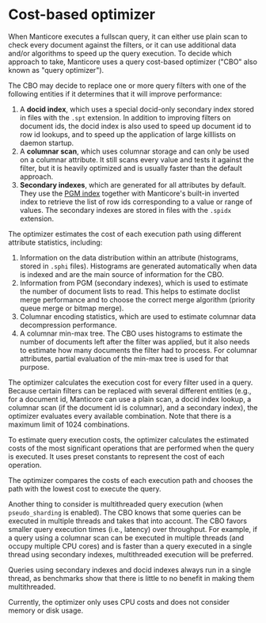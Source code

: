 # Cost-based optimizer

When Manticore executes a fullscan query, it can either use plain scan to check every document against the filters, or it can use additional data and/or algorithms to speed up the query execution. To decide which approach to take, Manticore uses a query cost-based optimizer ("CBO" also known as "query optimizer").

The CBO may decide to replace one or more query filters with one of the following entities if it determines that it will improve performance:

1. A **docid index**, which uses a special docid-only secondary index stored in files with the `.spt` extension. In addition to improving filters on document ids, the docid index is also used to speed up document id to row id lookups, and to speed up the application of large killlists on daemon startup.
2. A **columnar scan**, which uses columnar storage and can only be used on a columnar attribute. It still scans every value and tests it against the filter, but it is heavily optimized and is usually faster than the default approach.
3. **Secondary indexes**, which are generated for all attributes by default. They use the [PGM index](https://pgm.di.unipi.it/) together with Manticore's built-in inverted index to retrieve the list of row ids corresponding to a value or range of values. The secondary indexes are stored in files with the `.spidx` extension.

The optimizer estimates the cost of each execution path using different attribute statistics, including:

1. Information on the data distribution within an attribute (histograms, stored in `.sphi` files). Histograms are generated automatically when data is indexed and are the main source of information for the CBO.
2. Information from PGM (secondary indexes), which is used to estimate the number of document lists to read. This helps to estimate doclist merge performance and to choose the correct merge algorithm (priority queue merge or bitmap merge).
3. Columnar encoding statistics, which are used to estimate columnar data decompression performance.
4. A columnar min-max tree. The CBO uses histograms to estimate the number of documents left after the filter was applied, but it also needs to estimate how many documents the filter had to process. For columnar attributes, partial evaluation of the min-max tree is used for that purpose.

The optimizer calculates the execution cost for every filter used in a query. Because certain filters can be replaced with several different entities (e.g., for a document id, Manticore can use a plain scan, a docid index lookup, a columnar scan (if the document id is columnar), and a secondary index), the optimizer evaluates every available combination. Note that there is a maximum limit of 1024 combinations.

To estimate query execution costs, the optimizer calculates the estimated costs of the most significant operations that are performed when the query is executed. It uses preset constants to represent the cost of each operation.

The optimizer compares the costs of each execution path and chooses the path with the lowest cost to execute the query.

Another thing to consider is multithreaded query execution (when `pseudo_sharding` is enabled). The CBO knows that some queries can be executed in multiple threads and takes that into account. The CBO favors smaller query execution times (i.e., latency) over throughput. For example, if a query using a columnar scan can be executed in multiple threads (and occupy multiple CPU cores) and is faster than a query executed in a single thread using secondary indexes, multithreaded execution will be preferred.

Queries using secondary indexes and docid indexes always run in a single thread, as benchmarks show that there is little to no benefit in making them multithreaded.

Currently, the optimizer only uses CPU costs and does not consider memory or disk usage.
